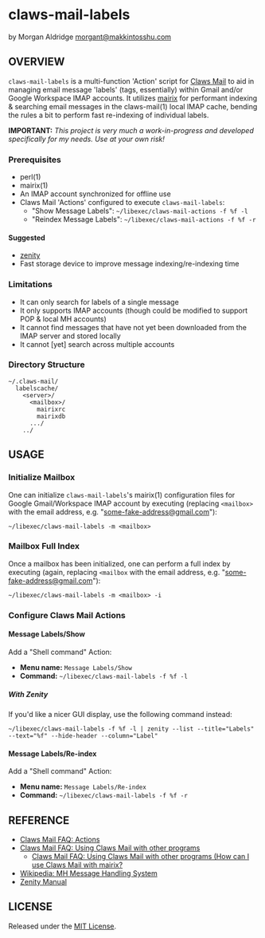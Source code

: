 # claws-mail-labels
by Morgan Aldridge <morgant@makkintosshu.com>

## OVERVIEW

`claws-mail-labels` is a multi-function 'Action' script for [Claws Mail](https://claws-mail.org/) to aid in managing email message 'labels' (tags, essentially) within Gmail and/or Google Workspace IMAP accounts. It utilizes [mairix](https://github.com/vandry/mairix) for performant indexing & searching email messages in the claws-mail(1) local IMAP cache, bending the rules a bit to perform fast re-indexing of individual labels.

**IMPORTANT:** _This project is very much a work-in-progress and developed specifically for my needs. Use at your own risk!_

### Prerequisites

* perl(1)
* mairix(1)
* An IMAP account synchronized for offline use
* Claws Mail 'Actions' configured to execute `claws-mail-labels`:
    * "Show Message Labels": `~/libexec/claws-mail-actions -f %f -l`
    * "Reindex Message Labels": `~/libexec/claws-mail-actions -f %f -r`

#### Suggested

* [zenity](https://gitlab.gnome.org/GNOME/zenity)
* Fast storage device to improve message indexing/re-indexing time

### Limitations

* It can only search for labels of a single message
* It only supports IMAP accounts (though could be modified to support POP & local MH accounts)
* It cannot find messages that have not yet been downloaded from the IMAP server and stored locally
* It cannot [yet] search across multiple accounts

### Directory Structure

```
~/.claws-mail/
  labelscache/
    <server>/
      <mailbox>/
        mairixrc
        mairixdb
      .../
    ../
```

## USAGE

### Initialize Mailbox

One can initialize `claws-mail-labels`'s mairix(1) configuration files for Google Gmail/Workspace IMAP account by executing (replacing `<mailbox>` with the email address, e.g. "some-fake-address@gmail.com"):

```
~/libexec/claws-mail-labels -m <mailbox>
```

### Mailbox Full Index

Once a mailbox has been initialized, one can perform a full index by executing (again, replacing `<mailbox` with the email address, e.g. "some-fake-address@gmail.com"):

```
~/libexec/claws-mail-labels -m <mailbox> -i
```

### Configure Claws Mail Actions

#### Message Labels/Show

Add a "Shell command" Action:

* **Menu name:** `Message Labels/Show`
* **Command:** `~/libexec/claws-mail-labels -f %f -l`

##### With Zenity

If you'd like a nicer GUI display, use the following command instead:

```
~/libexec/claws-mail-labels -f %f -l | zenity --list --title="Labels" --text="%f" --hide-header --column="Label"
```

#### Message Labels/Re-index

Add a "Shell command" Action:

* **Menu name:** `Message Labels/Re-index`
* **Command:** `~/libexec/claws-mail-labels -f %f -r`

## REFERENCE

* [Claws Mail FAQ: Actions](https://claws-mail.org/faq/index.php/Actions)
* [Claws Mail FAQ: Using Claws Mail with other programs](https://claws-mail.org/faq/index.php/Using_Claws_Mail_with_other_programs)
    * [Claws Mail FAQ: Using Claws Mail with other programs (How can I use Claws Mail with mairix?](https://www.claws-mail.org/faq/index.php/Using_Claws_Mail_with_other_programs#How_can_I_use_Claws_Mail_with_mairix.3F)
* [Wikipedia: MH Message Handling System](https://en.wikipedia.org/wiki/MH_Message_Handling_System)
* [Zenity Manual](https://help.gnome.org/users/zenity/stable/index.html.en)

## LICENSE

Released under the [MIT License](LICENSE).
